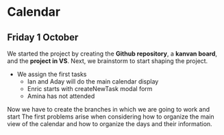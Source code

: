 # Calendar

## Friday 1 October ##

We started the project by creating the **Github repository**, a **kanvan board**, and the **project in VS**.
Next, we brainstorm to start shaping the project.
* We assign the first tasks
    * Ian and Aday will do the main calendar display
    * Enric starts with createNewTask modal form
    * Amina has not attended

Now we have to create the branches in which we are going to work and start
The first problems arise when considering how to organize the main view of the calendar and how to organize the days and their information.
